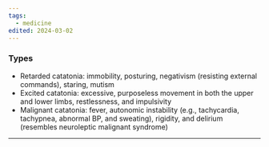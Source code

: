 ```yaml
---
tags:
  - medicine
edited: 2024-03-02
---
```

### Types
- Retarded catatonia: immobility, posturing, negativism (resisting external commands), staring, mutism
- Excited catatonia: excessive, purposeless movement in both the upper and lower limbs, restlessness, and impulsivity
- Malignant catatonia: fever, autonomic instability (e.g., tachycardia, tachypnea, abnormal BP, and sweating), rigidity, and delirium (resembles neuroleptic malignant syndrome)


---
